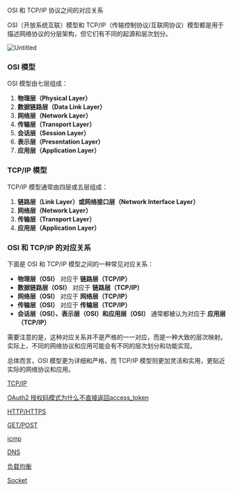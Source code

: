

OSI 和 TCP/IP 协议之间的对应关系

OSI（开放系统互联）模型和 TCP/IP（传输控制协议/互联网协议）模型都是用于描述网络协议的分层架构，但它们有不同的起源和层次划分。

![Untitled](Untitled%201.jpeg)

### OSI 模型

OSI 模型由七层组成：

1. **物理层（Physical Layer）**
2. **数据链路层（Data Link Layer）**
3. **网络层（Network Layer）**
4. **传输层（Transport Layer）**
5. **会话层（Session Layer）**
6. **表示层（Presentation Layer）**
7. **应用层（Application Layer）**

### TCP/IP 模型

TCP/IP 模型通常由四层或五层组成：

1. **链路层（Link Layer）或网络接口层（Network Interface Layer）**
2. **网络层（Network Layer）**
3. **传输层（Transport Layer）**
4. **应用层（Application Layer）**

### OSI 和 TCP/IP 的对应关系

下面是 OSI 和 TCP/IP 模型之间的一种常见对应关系：

- **物理层（OSI）** 对应于 **链路层（TCP/IP）**
- **数据链路层（OSI）** 对应于 **链路层（TCP/IP）**
- **网络层（OSI）** 对应于 **网络层（TCP/IP）**
- **传输层（OSI）** 对应于 **传输层（TCP/IP）**
- **会话层（OSI）、表示层（OSI）和应用层（OSI）** 通常都被认为对应于 **应用层（TCP/IP）**

需要注意的是，这种对应关系并不是严格的一一对应，而是一种大致的层次映射。实际上，不同的网络协议和应用可能会有不同的层次划分和功能实现。

总体而言，OSI 模型更为详细和严格，而 TCP/IP 模型则更加灵活和实用，更贴近实际的网络协议和应用。

[TCP/IP](TCP%20IP.md)

[OAuth2 授权码模式为什么不直接返回access_token](OAuth2%20授权码模式为什么不直接返回access_token.md)

[HTTP/HTTPS](HTTP%20HTTPS.md)

[GET/POST](GET%20POST.md)

[icmp](icmp.md)

[DNS](DNS.md)

[负载均衡](负载均衡.md)

[Socket](Socket%20777173b8ede9467ca677c113ae6951c5.md)
